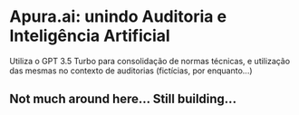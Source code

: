 
# Apura.ai: unindo Auditoria e Inteligência Artificial
Utiliza o GPT 3.5 Turbo para consolidação de normas técnicas, e utilização das mesmas no contexto de auditorias (fictícias, por enquanto...)

## Not much around here... Still building...